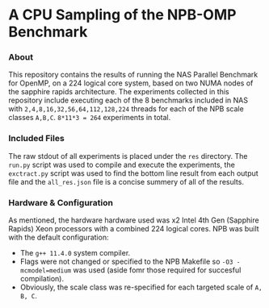 A CPU Sampling of the NPB-OMP Benchmark
=======================================

### About
This repository contains the results of running the NAS Parallel Benchmark for OpenMP, on a 224 logical core system, based on two NUMA nodes of the sapphire rapids architecture.
The experiments collected in this repository include executing each of the 8 benchmarks included in NAS with `2,4,8,16,32,56,64,112,128,224` threads for each of the NPB scale classes `A,B,C`. `8*11*3 = 264` experiments in total.


### Included Files
The raw stdout of all experiments is placed under the `res` directory.
The `run.py` script was used to compile and execute the experiments, the `exctract.py` script was used to find the bottom line result from each output file and the `all_res.json` file is a concise summery of all of the results.

### Hardware & Configuration
As mentioned, the hardware hardware used was x2 Intel 4th Gen (Sapphire Rapids) Xeon processors with a combined 224 logical cores.
NPB was built with the default configuration:
* The `g++ 11.4.0` system compiler.
* Flags were not changed or specified to the NPB Makefile so `-O3 -mcmodel=medium` was used (aside fomr those required for succesful compilation).
* Obviously, the scale class was re-specified for each targeted scale of `A, B, C`.
